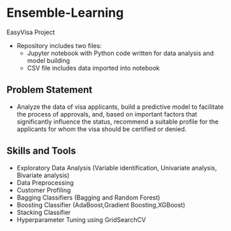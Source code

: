 # Ensemble-Learning
EasyVisa Project
- Repository includes two files:
  - Jupyter notebook with Python code written for data analysis and model building
  - CSV file includes data imported into notebook
## Problem Statement
- Analyze the data of visa applicants, build a predictive model to facilitate the process of approvals, and, based on important factors that significantly influence the status, recommend a suitable profile for the applicants for whom the visa should be certified or denied.
## Skills and Tools
- Exploratory Data Analysis (Variable identification, Univariate analysis, Bivariate analysis)
- Data Preprocessing
- Customer Profiling
- Bagging Classifiers (Bagging and Random Forest)
- Boosting Classifier (AdaBoost,Gradient Boosting,XGBoost)
- Stacking Classifier
- Hyperparameter Tuning using GridSearchCV
